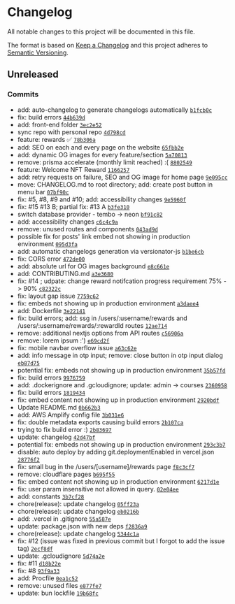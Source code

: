 # Changelog

All notable changes to this project will be documented in this file.

The format is based on [Keep a Changelog](https://keepachangelog.com/en/1.0.0/)
and this project adheres to [Semantic Versioning](https://semver.org/spec/v2.0.0.html).

## Unreleased

### Commits

- add: auto-changelog to generate changelogs automatically [`b1fcb0c`](https://github.com/avocodos/avocodos/commit/b1fcb0cb5b14dc62e156c37cd20c3852940d6f96)
- fix: build errors [`44b639d`](https://github.com/avocodos/avocodos/commit/44b639d12a76999955fc34f492ec3892168948cf)
- add: front-end folder [`3ec2e52`](https://github.com/avocodos/avocodos/commit/3ec2e527c7b4e5252ee2fcb07942d4e16aac23df)
- sync repo with personal repo [`4d798cd`](https://github.com/avocodos/avocodos/commit/4d798cd4cbf1ce603307306f8c9639860d071395)
- feature: rewards ✅ [`78b306a`](https://github.com/avocodos/avocodos/commit/78b306aaf9bc7e8dcc143d78d86f60aae7268857)
- add: SEO on each and every page on the website [`65fbb2e`](https://github.com/avocodos/avocodos/commit/65fbb2e4616afc68b55a3b23e1ad5b2bd5f7331a)
- add: dynamic OG images for every feature/section [`5a70813`](https://github.com/avocodos/avocodos/commit/5a7081343c769e3869e8e6f2e3aee5089908adf8)
- remove: prisma accelerate (monthly limit reached) :( [`8802549`](https://github.com/avocodos/avocodos/commit/8802549020298be6aa6b7bcd80f0dcf4cc108071)
- feature: Welcome NFT Reward [`1166257`](https://github.com/avocodos/avocodos/commit/116625795319ab112869657118f8de1c37ca99f4)
- add: retry requests on failure, SEO and OG image for home page [`9e095cc`](https://github.com/avocodos/avocodos/commit/9e095ccc5c1753aab5d18fdef913bf0302438116)
- move: CHANGELOG.md to root directory; add: create post button in menu bar [`07bf90c`](https://github.com/avocodos/avocodos/commit/07bf90c9e8905ba8599622a9611be65456614dc5)
- fix: #5, #8, #9 and #10; add: accessibility changes [`9e5960f`](https://github.com/avocodos/avocodos/commit/9e5960fe9a42129f390f424f5158a978add7ed0b)
- fix: #15 #13 B; partial fix: #13 A [`b3fe310`](https://github.com/avocodos/avocodos/commit/b3fe31085ed7ae4249cd3ee58ba37c6ca591a3f1)
- switch database provider - tembo -&gt; neon [`bf91c82`](https://github.com/avocodos/avocodos/commit/bf91c821f56a8aa67ad40d8f0cced3ecc391c97a)
- add: accessibility changes [`c6c4c9a`](https://github.com/avocodos/avocodos/commit/c6c4c9abf9ecd8dd999cd3dd89c92007a32b7309)
- remove: unused routes and components [`043ad9d`](https://github.com/avocodos/avocodos/commit/043ad9db82e9a22a2a72a01d1ba168329e38a95d)
- possible fix for posts' link embed not showing in production environment [`095d3fa`](https://github.com/avocodos/avocodos/commit/095d3fa1acdfaac497ec771ac1622570533f1ffa)
- add: automatic changelogs generation via versionator-js [`b1be6cb`](https://github.com/avocodos/avocodos/commit/b1be6cb0daf46a508f622d28c7decf8ede70e185)
- fix: CORS error [`472de00`](https://github.com/avocodos/avocodos/commit/472de004b94810a39a58977a0a6e2ac8564e3778)
- add: absolute url for OG images background [`e8c661e`](https://github.com/avocodos/avocodos/commit/e8c661e031a573800c199e8bd1ee55ce80b24faa)
- add: CONTRIBUTING.md [`a3e3680`](https://github.com/avocodos/avocodos/commit/a3e36802815009944d0a271434d790fc8f407c3d)
- fix: #14 ; udpate: change reward notifcation progress requirement 75% -&gt; 90% [`c82322c`](https://github.com/avocodos/avocodos/commit/c82322c6cc8202320016416cb0a33cdcbcbe760b)
- fix: layout gap issue [`7759c62`](https://github.com/avocodos/avocodos/commit/7759c627dfbb3f453548716077c344d6a53654c9)
- fix: embeds not showing up in production environment [`a3daee4`](https://github.com/avocodos/avocodos/commit/a3daee4988f0e0a19f8831fe23309636714484ec)
- add: Dockerfile [`3e22141`](https://github.com/avocodos/avocodos/commit/3e2214173ee5fa6a7e4f30362d5695ba33e4cf16)
- fix: build errors; add: ssg in /users/:username/rewards and /users/:username/rewards/:rewardId routes [`12ae714`](https://github.com/avocodos/avocodos/commit/12ae71455cd7b3676aae20d0ce9cd5b3434cd487)
- remove: additional nextjs options from API routes [`c56906a`](https://github.com/avocodos/avocodos/commit/c56906a3230e110ccdb8ca5fc4262e661648c8f5)
- remove: lorem ipsum :') [`e69cd2f`](https://github.com/avocodos/avocodos/commit/e69cd2f897e97f19d0d6ea2819acdde693adbd0f)
- fix: mobile navbar overflow issue [`a63c62e`](https://github.com/avocodos/avocodos/commit/a63c62e06d958b1bdacafdd39506d74ae47689e7)
- add: info message in otp input; remove: close button in otp input dialog [`eb87d75`](https://github.com/avocodos/avocodos/commit/eb87d757e40e7ee57f11b1180ed070d7d104f880)
- potential fix: embeds not showing up in production environment [`35b57fd`](https://github.com/avocodos/avocodos/commit/35b57fd05ae441348e3b30758c9e21a2b939c138)
- fix: build errors [`9976759`](https://github.com/avocodos/avocodos/commit/99767598a2c671fee7ed2c4d172b15238b53b76a)
- add: .dockerignore and .gcloudignore; update: admin -&gt; courses [`2360958`](https://github.com/avocodos/avocodos/commit/2360958dd38aa82f9cc6a728c609082daab835c7)
- fix: build errors [`1819434`](https://github.com/avocodos/avocodos/commit/18194347096b43bdce445bb4e022d8948e1553d9)
- fix: embed content not showing up in production environment [`2920bdf`](https://github.com/avocodos/avocodos/commit/2920bdfbdb396d2ca758919e589ffa7824530675)
- Update README.md [`0b662b3`](https://github.com/avocodos/avocodos/commit/0b662b37ca8b05d7b7706d7e74d4df1ab138954e)
- add: AWS Amplify config file [`3b031e6`](https://github.com/avocodos/avocodos/commit/3b031e6eb8e4dc13ed55be5916dac6597a61cf7b)
- fix: double metadata exports causing build errors [`2b107ca`](https://github.com/avocodos/avocodos/commit/2b107ca201cc9c52d16fc34e5674d6077b51f744)
- trying to fix build error :) [`2b83697`](https://github.com/avocodos/avocodos/commit/2b83697d1ab9000ae0b33ac740a8e3e92817fdf9)
- update: changelog [`42d47bf`](https://github.com/avocodos/avocodos/commit/42d47bf84c775358006ba1343377463f9a027f19)
- potential fix: embeds not showing up in production environment [`293c3b7`](https://github.com/avocodos/avocodos/commit/293c3b736cab285fbcd957572a50599a857e7eec)
- disable: auto deploy by adding git.deploymentEnabled in vercel.json [`28776f2`](https://github.com/avocodos/avocodos/commit/28776f24ebdf5904d242f16b38ea41cde6e30ce5)
- fix: small bug in the /users/[username]/rewards page [`f8c3cf7`](https://github.com/avocodos/avocodos/commit/f8c3cf7fae0503166f7e4d9db1e83ca5f257a7e2)
- remove: cloudflare pages [`b695f55`](https://github.com/avocodos/avocodos/commit/b695f5551396c68145f1d14e25c4372353c4c0bf)
- fix: embed content not showing up in production environment [`6217d1e`](https://github.com/avocodos/avocodos/commit/6217d1e78b55b3ffe1015b536052d4c774fb7a50)
- fix: user param insensitive not allowed in query. [`02e04ee`](https://github.com/avocodos/avocodos/commit/02e04eefe0d5ae760775b18360b6261e69344cf6)
- add: constants [`3b7cf28`](https://github.com/avocodos/avocodos/commit/3b7cf2852e154ddeb31dd2909c6e5ddb067ee36d)
- chore(release): update changelog [`05ff23a`](https://github.com/avocodos/avocodos/commit/05ff23a3f28e7bf8d367610acc52e920449bea80)
- chore(release): update changelog [`eb0216b`](https://github.com/avocodos/avocodos/commit/eb0216becdf3d99da05fe62cc9cab12a30c93347)
- add: .vercel in .gitignore [`55a587e`](https://github.com/avocodos/avocodos/commit/55a587e9b0c791e09c5c1c9c6a9326db937e4c7d)
- update: package.json with new deps [`f2836a9`](https://github.com/avocodos/avocodos/commit/f2836a94f59695cb9849e201684b501f38319dc0)
- chore(release): update changelog [`5344c1a`](https://github.com/avocodos/avocodos/commit/5344c1ae03193f2bf7c00cf412dc757fee727480)
- fix: #12 (issue was fixed in previous commit but I forgot to add the issue tag) [`2ecf8df`](https://github.com/avocodos/avocodos/commit/2ecf8df4bcd5320377db038e9e733d239187af14)
- update: .gcloudignore [`5d74a2e`](https://github.com/avocodos/avocodos/commit/5d74a2e42f7e746b4a78690b69700b98ec3496e8)
- fix: #11 [`d18b22e`](https://github.com/avocodos/avocodos/commit/d18b22e4d93123afa24b4b9f6227aa5e8046e020)
- fix: #8 [`93f9a33`](https://github.com/avocodos/avocodos/commit/93f9a334a52e20b6448479d6ec8828574b39ddad)
- add: Procfile [`0ea1c52`](https://github.com/avocodos/avocodos/commit/0ea1c522a040f8a9338892cd455625069389d8c3)
- remove: unused files [`e877fe7`](https://github.com/avocodos/avocodos/commit/e877fe7d740d1105556b45568345b4653a7ab096)
- update: bun lockfile [`19b68fc`](https://github.com/avocodos/avocodos/commit/19b68fc4f100e8d6fbf677364be7c80ffcbd2755)
